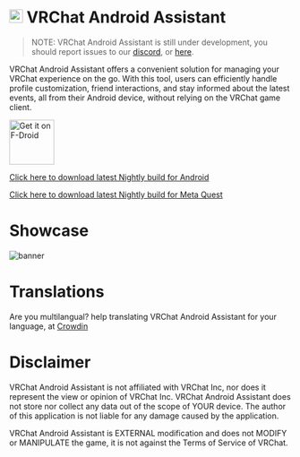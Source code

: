 # <img src="https://github.com/Nyabsi/vrcaa/assets/43046474/a90fb8bf-6017-410c-9def-93a8a43682cb" height="24" width="24"> VRChat Android Assistant

> NOTE: VRChat Android Assistant is still under development, you should report issues to our [discord](https://discord.com/invite/aJs8qJXuT3), or [here](https://github.com/Nyabsi/VRCAA/issues).

VRChat Android Assistant offers a convenient solution for managing your VRChat experience on the go. With this tool, users can efficiently handle profile customization, friend interactions, and stay informed about the latest events, all from their Android device, without relying on the VRChat game client.

[<img src="https://fdroid.gitlab.io/artwork/badge/get-it-on.png" alt="Get it on F-Droid" height="80">](https://f-droid.org/packages/cc.sovellus.vrcaa)

[Click here to download latest Nightly build for Android](https://github.com/Nyabsi/VRCAA/releases/download/nightly/VRCAA-signed.apk)

[Click here to download latest Nightly build for Meta Quest](https://github.com/Nyabsi/VRCAA/releases/download/nightly/VRCAA-quest-signed.apk)

# Showcase

![banner](https://github.com/Nyabsi/VRCAA/assets/43046474/c42078c2-43d0-4e56-86be-b08ab452e41e)

# Translations

Are you multilangual? help translating VRChat Android Assistant for your language, at [Crowdin](https://crowdin.com/project/vrcaa)

# Disclaimer

VRChat Android Assistant is not affiliated with VRChat Inc, nor does it represent the view or opinion of VRChat Inc. VRChat Android Assistant does not store nor collect any data out of the scope of YOUR device. The author of this application is not liable for any damage caused by the application.

VRChat Android Assistant is EXTERNAL modification and does not MODIFY or MANIPULATE the game, it is not against the Terms of Service of VRChat.
